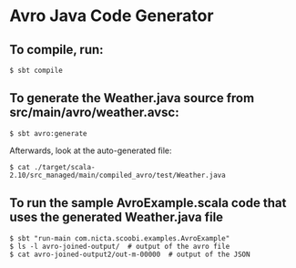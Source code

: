 # Avro Java Code Generator

## To compile, run:

    $ sbt compile

## To generate the Weather.java source from src/main/avro/weather.avsc:

    $ sbt avro:generate

Afterwards, look at the auto-generated file:

    $ cat ./target/scala-2.10/src_managed/main/compiled_avro/test/Weather.java

## To run the sample AvroExample.scala code that uses the generated Weather.java file

    $ sbt "run-main com.nicta.scoobi.examples.AvroExample"
    $ ls -l avro-joined-output/  # output of the avro file
    $ cat avro-joined-output2/out-m-00000  # output of the JSON
